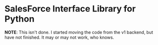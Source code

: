 # SalesForce Interface Library for Python

**NOTE**: This isn't done. I started moving the code from the v1 backend, but
have not finished. It may or may not work, who knows.
